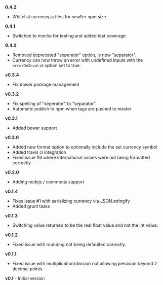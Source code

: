 **0.4.2**

* Whitelist currency.js files for smaller npm size.

**0.4.1**

* Switched to mocha for testing and added test coverage.

**0.4.0**

* Removed deprecated "seperator" option, is now "separator".
* Currency can now throw an error with undefined inputs with the `errorOnInvalid` option set to true.

**v0.3.4**

* Fix bower package management

**v0.3.2**

* Fix spelling of "seperator" to "separator"
* Automatic publish to npm when tags are pushed to master

**v0.3.1**

* Added bower support

**v0.3.0**

* Added new format option to optionally include the set currency symbol
* Added travis ci integration
* Fixed issue #6 where international values were not being formatted correctly

**v0.2.0**

* Adding nodejs / commonjs support

**v0.1.4**

* Fixes issue #1 with serializing currency via JSON.stringify
* Added grunt tasks

**v0.1.3**

* Switching value returned to be the real float value and not the int value.

**v0.1.2**

* Fixed issue with rounding not being defaulted correctly.

**v0.1.1**

* Fixed issue with multiplication/division not allowing precision beyond 2 decimal points.

**v0.1** - Initial version